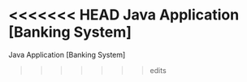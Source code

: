 <<<<<<< HEAD
Java Application [Banking System]
=======
Java Application [Banking System]
>>>>>>> edits
